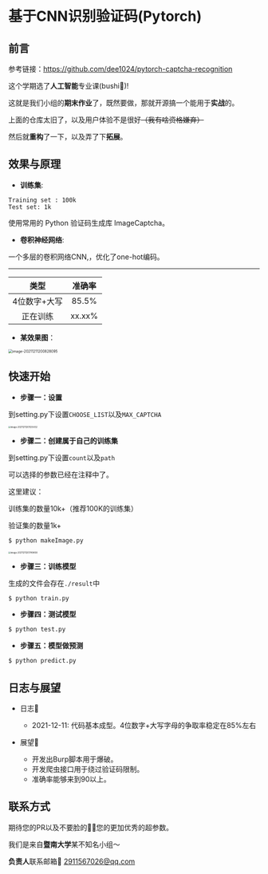 # 基于CNN识别验证码(Pytorch)

##  前言

参考链接：https://github.com/dee1024/pytorch-captcha-recognition

这个学期选了**人工智能**专业课(bushi🐶)!

这就是我们小组的**期末作业**了，既然要做，那就开源搞一个能用于**实战**的。

上面的仓库太旧了，以及用户体验不是很好~~（我有啥资格嫌弃）~~

然后就**重构**了一下，以及弄了下**拓展**。

##  效果与原理

- **训练集**:

```
Training set : 100k
Test set: 1k
```

使用常用的 Python 验证码生成库 ImageCaptcha。

- **卷积神经网络**:

一个多层的卷积网络CNN,，优化了one-hot编码。

------

|     类型     | 准确率 |
| :----------: | :----: |
| 4位数字+大写 | 85.5%  |
|   正在训练   | xx.xx% |

- **某效果图**：

<img src="/Users/jj/Library/Application Support/typora-user-images/image-20211211200828095.png" alt="image-20211211200828095" style="zoom:50%;" />

##  快速开始

- **步骤一：设置**

到setting.py下设置`CHOOSE_LIST`以及`MAX_CAPTCHA`

<img src="/Users/jj/Library/Application Support/typora-user-images/image-20211211201535432.png" alt="image-20211211201535432" style="zoom:30%;" />

- **步骤二：创建属于自己的训练集**

到setting.py下设置`count`以及`path`

可以选择的参数已经在注释中了。

这里建议：

训练集的数量10k+（推荐100K的训练集）

验证集的数量1k+

```bash
$ python makeImage.py 
```



<img src="/Users/jj/Library/Application Support/typora-user-images/image-20211211201749408.png" alt="image-20211211201749408" style="zoom:30%;" />

- **步骤三：训练模型**

生成的文件会存在`./result`中

```bash
$ python train.py
```

- **步骤四：测试模型**

```bash
$ python test.py
```

- **步骤五：模型做预测**

```bash
$ python predict.py
```

## 日志与展望

- 日志📝 
  - 2021-12-11: 代码基本成型。4位数字+大写字母的争取率稳定在85%左右
  
- 展望🦅

  - 开发出Burp脚本用于爆破。
  - 开发爬虫接口用于绕过验证码限制。
  - 准确率能够来到90以上。

##  联系方式

期待您的PR以及不要脸的🙇‍♀️您的更加优秀的超参数。

我们是来自**暨南大学**某不知名小组～

**负责人**联系邮箱📮 2911567026@qq.com

